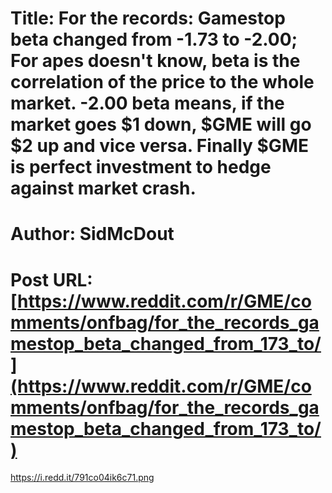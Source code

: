 # Title: For the records: Gamestop beta changed from -1.73 to -2.00; For apes doesn't know, beta is the correlation of the price to the whole market. -2.00 beta means, if the market goes $1 down, $GME will go $2 up and vice versa. Finally $GME is perfect investment to hedge against market crash.
# Author: SidMcDout
# Post URL: [https://www.reddit.com/r/GME/comments/onfbag/for_the_records_gamestop_beta_changed_from_173_to/](https://www.reddit.com/r/GME/comments/onfbag/for_the_records_gamestop_beta_changed_from_173_to/)


https://i.redd.it/791co04ik6c71.png